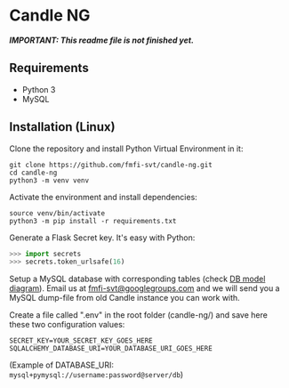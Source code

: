 # Candle NG

***IMPORTANT: This readme file is not finished yet.***



## Requirements
- Python 3
- MySQL

## Installation (Linux)


Clone the repository and install Python Virtual Environment in it:
```commandline
git clone https://github.com/fmfi-svt/candle-ng.git
cd candle-ng
python3 -m venv venv
```

Activate the environment and install dependencies:
```commandline
source venv/bin/activate
python3 -m pip install -r requirements.txt
```

Generate a Flask Secret key. It's easy with Python:
```python
>>> import secrets
>>> secrets.token_urlsafe(16)
```

Setup a MySQL database with corresponding tables (check [DB model diagram](db_model.png)). 
Email us at <fmfi-svt@googlegroups.com> and we will send you a MySQL dump-file 
from old Candle instance you can work with. 

Create a file called ".env" in the root folder (candle-ng/) and save here these two configuration values:
```commandline
SECRET_KEY=YOUR_SECRET_KEY_GOES_HERE 
SQLALCHEMY_DATABASE_URI=YOUR_DATABASE_URI_GOES_HERE
```

(Example of DATABASE_URI: `mysql+pymysql://username:password@server/db`)
